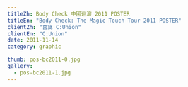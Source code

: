 ```yaml
---
titleZh: Body Check 中國巡演 2011 POSTER
titleEn: "Body Check: The Magic Touch Tour 2011 POSTER"
clientZh: "喜窩 C:Union"
clientEn: "C:Union"
date: 2011-11-14
category: graphic

thumb: pos-bc2011-0.jpg
gallery:
  - pos-bc2011-1.jpg
---
```

